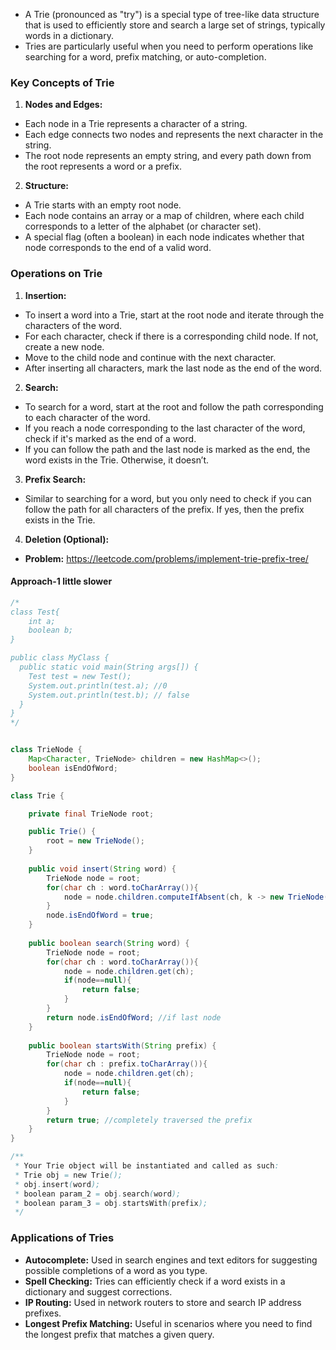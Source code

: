 * A Trie (pronounced as "try") is a special type of tree-like data structure that is used to efficiently store and search a large set of strings, typically words in a dictionary. 
* Tries are particularly useful when you need to perform operations like searching for a word, prefix matching, or auto-completion.

### Key Concepts of Trie

1. **Nodes and Edges:**

* Each node in a Trie represents a character of a string.
* Each edge connects two nodes and represents the next character in the string.
* The root node represents an empty string, and every path down from the root represents a word or a prefix.

2. **Structure:**

* A Trie starts with an empty root node.
* Each node contains an array or a map of children, where each child corresponds to a letter of the alphabet (or character set).
* A special flag (often a boolean) in each node indicates whether that node corresponds to the end of a valid word.

### Operations on Trie

1. **Insertion:**

* To insert a word into a Trie, start at the root node and iterate through the characters of the word.
* For each character, check if there is a corresponding child node. If not, create a new node.
* Move to the child node and continue with the next character.
* After inserting all characters, mark the last node as the end of the word.

2. **Search:**

* To search for a word, start at the root and follow the path corresponding to each character of the word.
* If you reach a node corresponding to the last character of the word, check if it's marked as the end of a word.
* If you can follow the path and the last node is marked as the end, the word exists in the Trie. Otherwise, it doesn’t.

3. **Prefix Search:**

* Similar to searching for a word, but you only need to check if you can follow the path for all characters of the prefix. If yes, then the prefix exists in the Trie.

4. **Deletion (Optional):**

* **Problem:** https://leetcode.com/problems/implement-trie-prefix-tree/

#### Approach-1 little slower

```java
/*
class Test{
    int a;
    boolean b;
}

public class MyClass {
  public static void main(String args[]) {
    Test test = new Test();
    System.out.println(test.a); //0
    System.out.println(test.b); // false
  }
}
*/


class TrieNode {
    Map<Character, TrieNode> children = new HashMap<>();
    boolean isEndOfWord;
}

class Trie {

    private final TrieNode root;

    public Trie() { 
        root = new TrieNode();
    }
    
    public void insert(String word) {
        TrieNode node = root;
        for(char ch : word.toCharArray()){
            node = node.children.computeIfAbsent(ch, k -> new TrieNode());
        }
        node.isEndOfWord = true;
    }
    
    public boolean search(String word) {
        TrieNode node = root;
        for(char ch : word.toCharArray()){
            node = node.children.get(ch);
            if(node==null){
                return false;
            }
        }
        return node.isEndOfWord; //if last node
    }
    
    public boolean startsWith(String prefix) {
        TrieNode node = root;
        for(char ch : prefix.toCharArray()){
            node = node.children.get(ch);
            if(node==null){
                return false;
            }
        }
        return true; //completely traversed the prefix
    }
}

/**
 * Your Trie object will be instantiated and called as such:
 * Trie obj = new Trie();
 * obj.insert(word);
 * boolean param_2 = obj.search(word);
 * boolean param_3 = obj.startsWith(prefix);
 */
```


### Applications of Tries

* **Autocomplete:** Used in search engines and text editors for suggesting possible completions of a word as you type.
* **Spell Checking:** Tries can efficiently check if a word exists in a dictionary and suggest corrections.
* **IP Routing:** Used in network routers to store and search IP address prefixes.
* **Longest Prefix Matching:** Useful in scenarios where you need to find the longest prefix that matches a given query.
